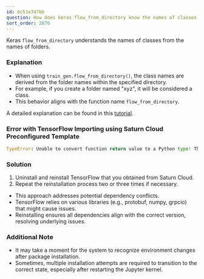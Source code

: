 ```yaml
---
id: 6c51e7d7bb
question: How does keras flow_from_directory know the names of classes in images?
sort_order: 2870
---
```


Keras `flow_from_directory` understands the names of classes from the names of folders.

### Explanation

- When using `train_gen.flow_from_directory()`, the class names are derived from the folder names within the specified directory.
- For example, if you create a folder named "xyz", it will be considered a class.
- This behavior aligns with the function name `flow_from_directory`.

A detailed explanation can be found in this [tutorial](https://vijayabhaskar96.medium.com/tutorial-image-classification-with-keras-flow-from-directory-and-generators-95f75ebe5720).

### Error with TensorFlow Importing using Saturn Cloud Preconfigured Template

```python
TypeError: Unable to convert function return value to a Python type! The signature was () -> handle.
```

### Solution

1. Uninstall and reinstall TensorFlow that you obtained from Saturn Cloud.
2. Repeat the reinstallation process two or three times if necessary.
   
- This approach addresses potential dependency conflicts.
- TensorFlow relies on various libraries (e.g., protobuf, numpy, grpcio) that might cause issues.
- Reinstalling ensures all dependencies align with the correct version, resolving underlying issues.

### Additional Note

- It may take a moment for the system to recognize environment changes after package installation.
- Sometimes, multiple installation attempts are required to transition to the correct state, especially after restarting the Jupyter kernel.

